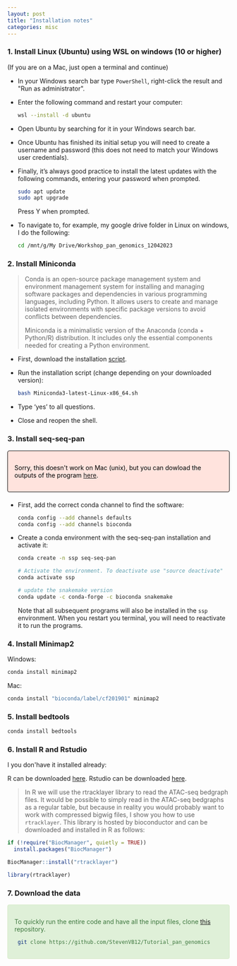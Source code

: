 ```yaml
---
layout: post
title: "Installation notes"
categories: misc
---
```


### 1. Install Linux (Ubuntu) using WSL on windows (10 or higher)

(If you are on a Mac, just open a terminal and continue)

* In your Windows search bar type `PowerShell`, right-click the result and "Run as administrator". 

* Enter the following command and restart your computer:
  ````sh
  wsl --install -d ubuntu
  ````

* Open Ubuntu by searching for it in your Windows search bar.

* Once Ubuntu has finished its initial setup you will need to create a username and password (this does not need to match your Windows user credentials).

* Finally, it’s always good practice to install the latest updates with the following commands, entering your password when prompted.
  ````sh
  sudo apt update
  sudo apt upgrade
  ````
  Press Y when prompted.
  
* To navigate to, for example, my google drive folder in Linux on windows, I do the following:
  ````sh
  cd /mnt/g/My Drive/Workshop_pan_genomics_12042023
  ````
  
### 2. Install Miniconda

> Conda is an open-source package management system and environment management system for installing and managing software packages and dependencies in various programming languages, including Python. It allows users to create and manage isolated environments with specific package versions to avoid conflicts between dependencies.
>
> Miniconda is a minimalistic version of the Anaconda (conda + Python/R) distribution. It includes only the essential components needed for creating a Python environment.

* First, download the installation [script](https://docs.conda.io/en/latest/miniconda.html#linux-installers).

* Run the installation script (change depending on your downloaded version):

  ````sh
  bash Miniconda3-latest-Linux-x86_64.sh
  ````
  
* Type ‘yes’ to all questions.

* Close and reopen the shell.

### 3. Install seq-seq-pan 

<div style="padding: 15px; border: 1px solid transparent; border-color: transparent; margin-bottom: 20px; border-radius: 4px; color: #000000; background-color: #FFE3DD; border-color: #000000;">

  Sorry, this doesn't work on Mac (unix), but you can dowload the outputs of the program [here](https://github.com/StevenVB12/Tutorial_pan_genomics/tree/main/seq-seq-pan_out).
  
</div>


* First, add the correct conda channel to find the software:

  ````sh
  conda config --add channels defaults
  conda config --add channels bioconda
  ````

* Create a conda environment with the seq-seq-pan installation and activate it:

  ````sh
  conda create -n ssp seq-seq-pan

  # Activate the environment. To deactivate use "source deactivate"
  conda activate ssp 

  # update the snakemake version
  conda update -c conda-forge -c bioconda snakemake
  ````
  Note that all subsequent programs will also be installed in the `ssp` environment. When you restart you terminal, you will need to reactivate it to run the programs.

### 4. Install Minimap2

Windows:
  ````sh
  conda install minimap2
  ````
Mac:
  ````sh
  conda install "bioconda/label/cf201901" minimap2
  ````
  
### 5. Install bedtools

  ````sh
  conda install bedtools
  ````

### 6. Install R and Rstudio

I you don'have it installed already:

R can be downloaded [here](https://cran.r-project.org/).
Rstudio can be downloaded [here](https://posit.co/download/rstudio-desktop/).

> In R we will use the rtracklayer library to read the ATAC-seq bedgraph files. It would be possible to simply read in the ATAC-seq bedgraphs as a regular table, but because in reality you would probably want to work with compressed bigwig files, I show you how to use `rtracklayer`. This library is hosted by bioconductor and can be downloaded and installed in R as follows:

  ````r
  if (!require("BiocManager", quietly = TRUE))
    install.packages("BiocManager")

  BiocManager::install("rtracklayer")
  
  library(rtracklayer)
  ````

### 7. Download the data

<div style="padding: 15px; border: 1px solid transparent; border-color: transparent; margin-bottom: 20px; border-radius: 4px; color: #3c763d; background-color: #dff0d8; border-color: #d6e9c6;">

  To quickly run the entire code and have all the input files, clone [this](https://github.com/StevenVB12/Tutorial_pan_genomics) repository.
  
 ````sh
  git clone https://github.com/StevenVB12/Tutorial_pan_genomics
 ````
  
</div>
